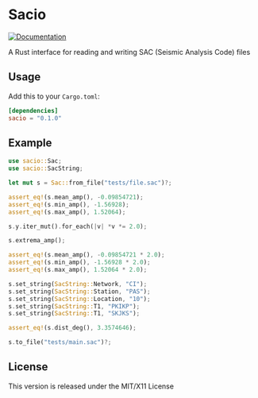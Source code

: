Sacio
=====

[![Documentation](https://docs.rs/sacio/badge.svg)](https://docs.rs/sacio)

A Rust interface for reading and writing SAC (Seismic Analysis Code) files

## Usage

Add this to your `Cargo.toml`:

```toml
[dependencies]
sacio = "0.1.0"
```

## Example

```rust
use sacio::Sac;
use sacio::SacString;

let mut s = Sac::from_file("tests/file.sac")?;

assert_eq!(s.mean_amp(), -0.09854721);
assert_eq!(s.min_amp(), -1.56928);
assert_eq!(s.max_amp(), 1.52064);

s.y.iter_mut().for_each(|v| *v *= 2.0);

s.extrema_amp();

assert_eq!(s.mean_amp(), -0.09854721 * 2.0);
assert_eq!(s.min_amp(), -1.56928 * 2.0);
assert_eq!(s.max_amp(), 1.52064 * 2.0);

s.set_string(SacString::Network, "CI");
s.set_string(SacString::Station, "PAS");
s.set_string(SacString::Location, "10");
s.set_string(SacString::T1, "PKIKP");
s.set_string(SacString::T1, "SKJKS");

assert_eq!(s.dist_deg(), 3.3574646);

s.to_file("tests/main.sac")?;

```

## License

This version is released under the MIT/X11 License


